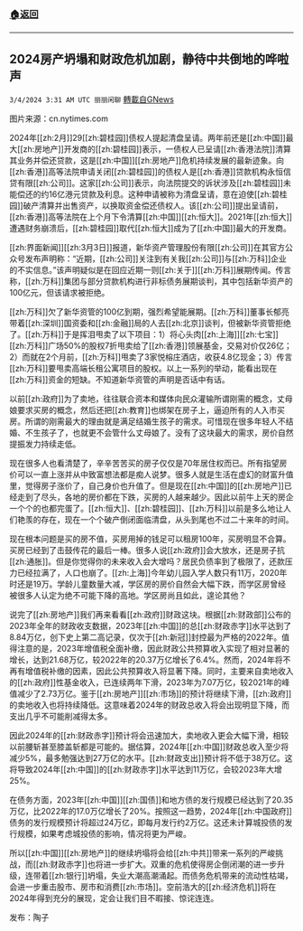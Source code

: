 ###  [:house:返回](README.md)
---


## 2024房产坍塌和财政危机加剧，静待中共倒地的哗啦声
`3/4/2024 3:31 AM UTC 丽丽闲聊` [轉載自GNews](https://gnews.org/articles/2362144)

图片来源：cn.nytimes.com

2024年[[zh:2月]]29[[zh:碧桂园]]债权人提起清盘呈请。两年前还是[[zh:中国]]最大[[zh:房地产]]开发商的[[zh:碧桂园]]表示，一债权人已呈请[[zh:香港法院]]清算其业务并偿还贷款，这是[[zh:中国]][[zh:房地产]]危机持续发展的最新迹象。向[[zh:香港]]高等法院申请关闭[[zh:碧桂园]]的债权人是[[zh:香港]]贷款机构永恒信贷有限[[zh:公司]]。这家[[zh:公司]]表示，向法院提交的诉状涉及[[zh:碧桂园]]未能偿还的约16亿港元贷款及利息。这种申请被称为清盘呈请，意在迫使[[zh:碧桂园]]破产清算并出售资产，以换取资金偿还债权人。该[[zh:公司]]提出呈请前，[[zh:香港]]高等法院在上个月下令清算[[zh:中国]][[zh:恒大]]。2021年[[zh:恒大]]遭遇财务崩溃后，[[zh:碧桂园]]取代[[zh:恒大]]成为了[[zh:中国]]最大的开发商。

[[zh:界面新闻]][[zh:3月3日]]报道，新华资产管理股份有限[[zh:公司]]在其官方公众号发布声明称：“近期，[[zh:公司]]关注到有关我[[zh:公司]]与[[zh:万科]]企业的不实信息。”该声明疑似是在回应近期一则[[zh:关于]][[zh:万科]]展期传闻。传言称，[[zh:万科]]集团与部分贷款机构进行非标债务展期谈判，其中包括新华资产的100亿元，但该请求被拒绝。

[[zh:万科]]欠了新华资管的100亿到期，强烈希望能展期。[[zh:万科]]董事长郁亮带着[[zh:深圳]]国资委和[[zh:金融]]局的人去[[zh:北京]]谈判，但被新华资管拒绝了。[[zh:万科]]于是挥泪甩卖了以下项目：1）将心头肉[[zh:上海]][[zh:七宝]][[zh:万科]]广场50%的股权7折甩卖给了[[zh:香港]]领展基金，交易对价仅26亿；2）而就在2个月前，[[zh:万科]]甩卖了3家悦榕庄酒店，收获4.8亿现金；3）传言[[zh:万科]]要甩卖高端长租公寓项目的股权。以上一系列的举动，能看出现在[[zh:万科]]资金的短缺。不知道新华资管的声明是否话中有话。

以前[[zh:政府]]为了卖地，往往联合资本和媒体向民众灌输所谓刚需的概念，丈母娘要求买房的概念，然后还把[[zh:教育]]也绑架在房子上，逼迫所有的人入市买房。所谓的刚需最大的理由就是满足结婚生孩子的需求。可惜现在很多年轻人不结婚、不生孩子了，也就更不会管什么丈母娘了。没有了这块最大的需求，房价自然提振发力持续走低。

现在很多人也看清楚了，辛辛苦苦买的房子仅仅是70年居住权而已。所有指望房价可以一直上涨并从中致富想法都是痴人说梦。很多人就是生活在虚幻的财富升值里，觉得房子涨价了，自己身价也升值了。但是现在[[zh:中国]]的[[zh:房地产]]已经走到了尽头，各地的房价都在下跌，买房的人越来越少。因此以前牛上天的房企一个个的也都完蛋了。[[zh:恒大]]、[[zh:碧桂园]]、[[zh:万科]]以前是多么地让人们艳羡的存在，现在一个个破产倒闭面临清盘，从头到尾也不过二十来年的时间。

现在根本问题是买的房不值，买房用掉的钱足可以租房100年，买房明显不合算。买房已经到了击鼓传花的最后一棒。很多人说[[zh:政府]]会大放水，还是房子抗[[zh:通胀]]。但是你觉得你的未来收入会大增吗？居民负债率到了极限了，还款压力已经拉满了，人口也崩了。[[zh:上海]]今年幼儿园入学人数只有11万，2020年时还是19万。学龄儿童数量大减，学区房的房价自然会大幅下跌，而学区房曾经被很多人认定为绝不可能下降的高地。学区房尚且如此，遑论其他？

说完了[[zh:房地产]]我们再来看看[[zh:政府]]财政这块。根据[[zh:财政部]]公布的2023年全年的财政收支数据，2023年[[zh:中国]]的总[[zh:财政赤字]]水平达到了8.84万亿，创下史上第二高记录，仅次于[[zh:新冠]]封控最为严格的2022年。值得注意的是，2023年增值税全面补缴，因此财政公共预算收入实现了相对显著的增长，达到21.68万亿，较2022年的20.37万亿增长了6.4%。然而，2024年将不再有增值税补缴的因素，因此公共预算收入将显著下降。同时，主要来自卖地收入的[[zh:政府]]性基金收入，已连续两年下滑，2023年为7.07万亿，较2021年的峰值减少了2.73万亿。鉴于[[zh:房地产]][[zh:市场]]的预计将继续下滑，[[zh:政府]]的卖地收入也将持续降低。这意味着2024年的财政总收入将会出现明显下降，而支出几乎不可能削减得太多。

因此2024年的[[zh:财政赤字]]预计将会迅速加大，卖地收入更会大幅下滑，相较以前腰斩甚至膝盖斩都是可能的。据估算，2024年[[zh:中国]]财政总收入至少将减少5%，最多勉强达到27万亿的水平。[[zh:财政支出]]预计将不低于38万亿。这将导致2024年[[zh:中国]]的[[zh:财政赤字]]水平达到11万亿，会较2023年大增25%。

在债务方面，2023年[[zh:中国]][[zh:国债]]和地方债的发行规模已经达到了20.35万亿，比2022年的17.0万亿增长了20%。按照这一趋势，2024年[[zh:中国政府]]债务的发行规模预计将超过24万亿，即每月发行约2万亿。这还未计算城投债的发行规模，如果考虑城投债的影响，情况将更为严峻。

所以[[zh:中国]][[zh:房地产]]的继续坍塌将会给[[zh:中共]]带来一系列的严峻挑战，而[[zh:财政赤字]]也将进一步扩大。双重的危机使得房企倒闭潮的进一步升级，连带着[[zh:银行]]坍塌，失业大潮高潮涌起。而债务危机带来的流动性枯竭，会进一步重击股市、房市和消费[[zh:市场]]。空前浩大的[[zh:经济危机]]将在2024年得到充分的展现，定会让我们目不暇接、惊诧连连。

     
发布：陶子
